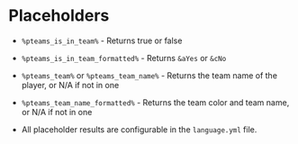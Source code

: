 # Placeholders

* `%pteams_is_in_team%` - Returns true or false
* `%pteams_is_in_team_formatted%` - Returns `&aYes` or `&cNo`
* `%pteams_team%` or `%pteams_team_name%` - Returns the team name of the player, or N/A if not in one
* `%pteams_team_name_formatted%` - Returns the team color and team name, or N/A if not in one



* All placeholder results are configurable in the `language.yml` file.


